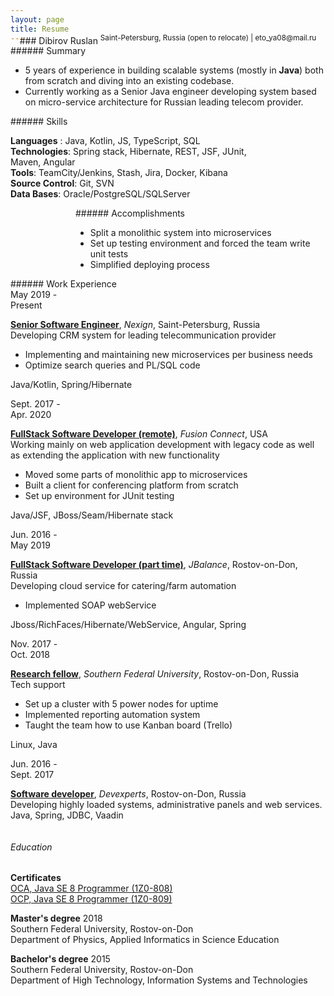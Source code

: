 ```yaml
---
layout: page
title: Resume
---
```

<div class="resume" markdown="1">  
<div style="text-align: center; margin-top: -30px" markdown="1">  
### Dibirov Ruslan
<sup>Saint-Petersburg, Russia (open to relocate) | eto_ya08@mail.ru</sup>
</div>

<div class="panel" markdown="1">  
###### Summary
</div>

* 5 years of experience in building scalable systems (mostly in **Java**) both from scratch and diving into an existing codebase.
* Currently working as a Senior Java engineer developing system based on micro-service architecture for Russian leading telecom provider.

<div style="float: left; width: 400px;" markdown="1">
<div class="panel" markdown="1">  
###### Skills
</div>

**Languages** : Java, Kotlin, JS, TypeScript, SQL
**Technologies**: Spring stack, Hibernate, REST, JSF, JUnit, Maven, Angular  
**Tools**: TeamCity/Jenkins, Stash, Jira, Docker, Kibana  
**Source Control**: Git, SVN  
**Data Bases**: Oracle/PostgreSQL/SQLServer 

</div>

<div style="float: right; width: 400px;" markdown="1">
<div class="panel" markdown="1">  
###### Accomplishments
</div>

+ Split a monolithic system into microservices  
+ Set up testing environment and forced the team write unit tests
+ Simplified deploying process

</div>
<div style="clear: both"></div>

<div class="panel" markdown="1">  
###### Work Experience
</div>

<div class="date">May 2019 - <br>Present</div>
<div class="work_position" markdown="1">  

**<u>Senior Software Engineer</u>**, _Nexign_, Saint-Petersburg, Russia  
Developing CRM system for leading telecommunication provider  
+ Implementing and maintaining new microservices per business needs
+ Optimize search queries and PL/SQL code  

Java/Kotlin, Spring/Hibernate
</div>
<div style="clear: both"></div>

<div class="date">Sept. 2017 - <br>Apr. 2020</div>
<div class="work_position" markdown="1">  

**<u>FullStack Software Developer (remote)</u>**, _Fusion Connect_, USA  
Working mainly on web application development with legacy code as well as extending the application with new functionality
+ Moved some parts of monolithic app to microservices
+ Built a client for conferencing platform from scratch
+ Set up environment for JUnit testing  

Java/JSF, JBoss/Seam/Hibernate stack
</div>
<div style="clear: both"></div>

<div class="date">Jun. 2016 - <br>May 2019</div>
<div class="work_position" markdown="1">  

**<u>FullStack Software Developer (part time)</u>**, _JBalance_, Rostov-on-Don, Russia  
Developing cloud service for catering/farm automation
+ Implemented SOAP webService  

Jboss/RichFaces/Hibernate/WebService, Angular, Spring
</div>
<div style="clear: both"></div>

<div class="date">Nov. 2017 - <br>Oct. 2018</div>
<div class="work_position" markdown="1">  

**<u>Research fellow</u>**, _Southern Federal University_, Rostov-on-Don, Russia  
Tech support
+ Set up a cluster with 5 power nodes for uptime 
+ Implemented reporting automation system
+ Taught the team how to use Kanban board (Trello)  

Linux, Java
</div>
<div style="clear: both"></div>

<div class="date">Jun. 2016 - <br>Sept. 2017</div>
<div class="work_position" markdown="1">  

**<u>Software developer</u>**, _Devexperts_, Rostov-on-Don, Russia  
Developing highly loaded systems, administrative panels and web services.  
Java, Spring, JDBC, Vaadin
</div>

<div style="clear: both"></div>
<div class="panel" markdown="1">  

###### Education
</div>

**Certificates**  
[OCA, Java SE 8 Programmer (1Z0-808)](https://www.youracclaim.com/badges/8510ebc8-88c9-454e-bf23-94d2dd41a31c)  
[OCP, Java SE 8 Programmer (1Z0-809)](https://www.youracclaim.com/badges/d0508c70-4a97-4497-8d55-a2b27dd162a5)

**Master's degree**  2018  
Southern Federal University, Rostov-on-Don  
Department of Physics, Applied Informatics in Science Education

**Bachelor's degree**  2015  
Southern Federal University, Rostov-on-Don  
Department of High Technology, Information Systems and Technologies
</div>